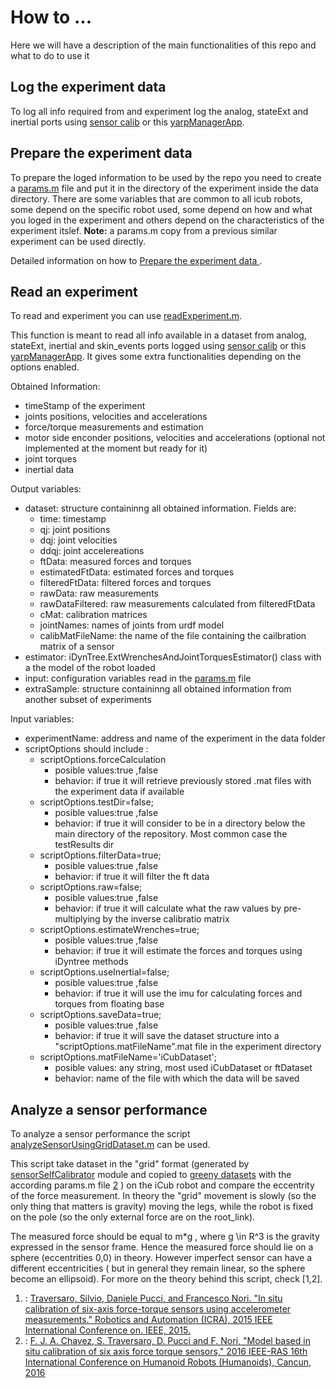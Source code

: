 # How to ...
Here we will have a description of the main functionalities of this repo and what to do to use it

## Log the experiment data 
To log all info required from and experiment log the analog, stateExt and inertial ports using [sensor calib][1] or this [yarpManagerApp][2].

## Prepare the experiment data 
To prepare the loged information to be used by the repo you need to create a [params.m](https://github.com/robotology-playground/insitu-ft-analysis/blob/master/paramsTemplate.m) file and put it in the directory of the experiment inside the data directory.
There are some variables that are common to all icub robots, some depend on the specific robot used, some depend on how and what you loged in the experiment and others depend on the characteristics of the experiment itslef. **Note:** a params.m copy from a previous similar experiment can be used directly. 

Detailed information on how to [Prepare the experiment data ](https://github.com/robotology-playground/insitu-ft-analysis/blob/master/docs/howToFiles/prepareData.md).


 

## Read an experiment
To read and experiment you can use [readExperiment.m](https://github.com/robotology-playground/insitu-ft-analysis/blob/master/utils/readExperiment.m).

This function is meant to read all info available in a dataset from analog, stateExt, inertial and skin\_events ports logged using [sensor calib][1] or this [yarpManagerApp][2]. It gives some extra functionalities depending on the options enabled.

Obtained Information:
-  timeStamp of the experiment
-  joints positions, velocities and accelerations
-  force/torque measurements and estimation
-  motor side enconder positions, velocities and accelerations (optional not implemented at the moment but ready for it)
-  joint torques
-  inertial data 

Output variables:
-  dataset: structure containinng all obtained information. Fields are:
   - time: timestamp
   - qj: joint positions
   - dqj: joint velocities
   - ddqj: joint accelereations
   - ftData: measured forces and torques
   - estimatedFtData: estimated forces and torques
   - filteredFtData: filtered forces and torques
   - rawData: raw measurements
   - rawDataFiltered: raw measurements calculated from filteredFtData
   - cMat: calibration matrices
   - jointNames: names of joints from urdf model
   - calibMatFileName: the name of the file containing the cailbration matrix of a sensor
-  estimator: iDynTree.ExtWrenchesAndJointTorquesEstimator() class with a
  the model of the robot loaded
-  input: configuration variables read in the [params.m](https://github.com/robotology-playground/insitu-ft-analysis/blob/master/paramsTemplate.m) file
-  extraSample: structure containinng all obtained information from another subset of experiments 

Input variables:
-  experimentName: address and name of the experiment in the data folder
-  scriptOptions should include :
    -  scriptOptions.forceCalculation
       - posible values:true ,false
       - behavior: if true it will retrieve previously stored .mat files with the experiment data if available
    -  scriptOptions.testDir=false;
       - posible values:true ,false
       - behavior: if true it will consider to be in a directory below the main directory of the repository. Most common case the testResults dir
    -  scriptOptions.filterData=true;
       - posible values:true ,false
       - behavior: if true it will filter the ft data
    -  scriptOptions.raw=false;
       - posible values:true ,false
       - behavior: if true it will calculate what the raw values by pre-multiplying by the inverse calibratio matrix
    -  scriptOptions.estimateWrenches=true;
       - posible values:true ,false
       - behavior: if true it will estimate the forces and torques using iDyntree methods
    -  scriptOptions.useInertial=false;
       - posible values:true ,false
       - behavior: if true it will use the imu for calculating forces and torques from floating base
    -  scriptOptions.saveData=true;
       - posible values:true ,false
       - behavior: if true it will save the dataset structure into a  "scriptOptions.matFileName".mat file in the experiment directory 
    -  scriptOptions.matFileName='iCubDataset';
       - posible values: any string, most used iCubDataset or ftDataset
       - behavior: name of the file with which the data will be saved

## Analyze a sensor performance
To analyze a sensor performance the script [analyzeSensorUsingGridDataset.m](https://github.com/robotology-playground/insitu-ft-analysis/blob/master/analizeSensorUsingGridDataset.m) can be used.

This script take dataset in the "grid" format (generated by [sensorSelfCalibrator][1] module and copied to [greeny datasets][2] 
with the according params.m file [2] ) on the iCub robot and compare the eccentrity of the force measurement. In theory the "grid" movement is slowly (so the only thing that matters is gravity) moving the legs, while the robot is fixed on the pole (so the only external force are on the root_link).

The measured force should be equal to m*g , where g \in R^3 is the gravity expressed in the sensor frame. Hence the measured force should lie on a sphere (eccentrities 0,0) in theory. However imperfect sensor can have a different eccentricities ( but in general they remain linear, so the sphere become an ellipsoid).
For more on the theory behind this script, check [1,2].

1. : [Traversaro, Silvio, Daniele Pucci, and Francesco Nori.
      "In situ calibration of six-axis force-torque sensors using accelerometer measurements."
      Robotics and Automation (ICRA), 2015 IEEE International Conference on. IEEE, 2015.](http://ieeexplore.ieee.org/document/7139477/)
2. : [F. J. A. Chavez, S. Traversaro, D. Pucci and F. Nori, 
      "Model based in situ calibration of six axis force torque sensors," 
      2016 IEEE-RAS 16th International Conference on Humanoid Robots (Humanoids), Cancun, 2016](http://ieeexplore.ieee.org/document/7803310/)


[1]:https://github.com/robotology-playground/sensors-calib-inertial/tree/feature/integrateFTSensors
[2]:https://github.com/robotology-playground/insitu-ft-analysis/blob/master/docs/yarpManagerApps/statesAndFtSensorsInertial.xml
